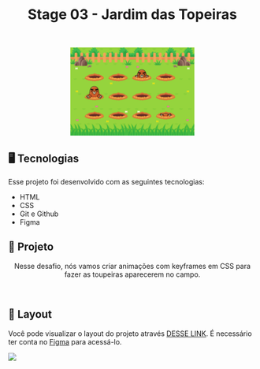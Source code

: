 <h1 align="center"> Stage 03 - Jardim das Topeiras</h1>

<br />

<p align="center">
  <img alt="layout desafio criando formulários" src="images/layout.jpg" width="50%">
</p>

## 🖥️ Tecnologias

Esse projeto foi desenvolvido com as seguintes tecnologias:

- HTML
- CSS
- Git e Github
- Figma

## 📂 Projeto

<p align="center">
 Nesse desafio, nós vamos criar animações com keyframes em CSS para fazer as toupeiras aparecerem no campo.
</p>

<br/>

## 🔖 Layout

Você pode visualizar o layout do projeto através [DESSE LINK](<https://www.figma.com/file/TG8ROxuGXCVVmpW4qRWdve/Wack-a-Mole-(Community)?node-id=0%3A1&t=FdzKZIQhapacnoAr-0>). É necessário ter conta no [Figma](https://figma.com) para acessá-lo.

<div>
  <img align="centeer" alt"FIGMA" height="30" widht"40" src="https://cdn.jsdelivr.net/gh/devicons/devicon/icons/figma/figma-original.svg"/>
</div>
